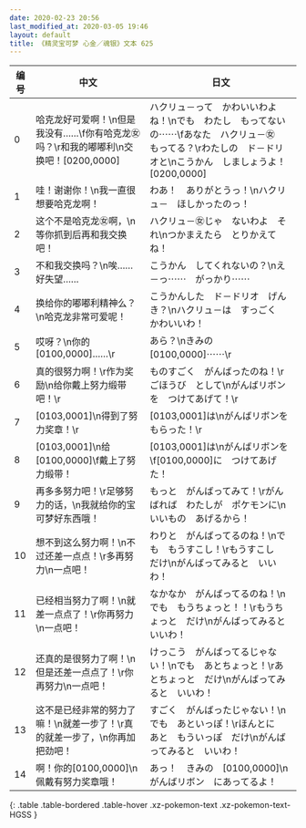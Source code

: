 ```yaml
---
date: 2020-02-23 20:56
last_modified_at: 2020-03-05 19:46
layout: default
title: 《精灵宝可梦 心金／魂银》文本 625
---
```

| 编号 | 中文 | 日文 |
| ---- | ---- | ---- |
| 0 | 哈克龙好可爱啊！\n但是我没有……\f你有哈克龙㊛吗？\r和我的嘟嘟利\n交换吧！[0200,0000] | ハクリュ－って　かわいいわよね！\nでも　わたし　もってないの⋯⋯\fあなた　ハクリュ－㊛　もってる？\rわたしの　ド－ドリオと\nこうかん　しましょうよ！[0200,0000] |
| 1 | 哇！谢谢你！\n我一直很想要哈克龙啊！ | わあ！　ありがとうっ！\nハクリュ－　ほしかったのっ！ |
| 2 | 这个不是哈克龙㊛啊，\n等你抓到后再和我交换吧！ | ハクリュ－㊛じゃ　ないわよ　それ\nつかまえたら　とりかえてね！ |
| 3 | 不和我交换吗？\n唉……好失望…… | こうかん　してくれないの？\nえ－っ⋯⋯　がっかり⋯⋯ |
| 4 | 换给你的嘟嘟利精神么？\n哈克龙非常可爱呢！ | こうかんした　ド－ドリオ　げんき？\nハクリュ－は　すっごく　かわいいわ！ |
| 5 | 哎呀？\n你的[0100,0000]……\r | あら？\nきみの　[0100,0000]⋯⋯\r |
| 6 | 真的很努力啊！\r作为奖励\n给你戴上努力缎带吧！\r | ものすごく　がんばったのね！\rごほうび　として\nがんばリボンを　つけてあげて！\r |
| 7 | [0103,0001]\n得到了努力奖章！\r | [0103,0001]は\nがんばリボンを　もらった！\r |
| 8 | [0103,0001]\n给[0100,0000]\f戴上了努力缎带！ | [0103,0001]は\nがんばリボンを\f[0100,0000]に　つけてあげた！ |
| 9 | 再多多努力吧！\r足够努力的话，\n我就给你的宝可梦好东西哦！ | もっと　がんばってみて！\rがんばれば　わたしが　ポケモンに\nいいもの　あげるから！ |
| 10 | 想不到这么努力啊！\n不过还差一点点！\r多再努力\n一点吧！ | わりと　がんばってるのね！\nでも　もうすこし！\rもうすこし　だけ\nがんばってみると　いいわ！ |
| 11 | 已经相当努力了啊！\n就差一点点了！\r你再努力\n一点吧！ | なかなか　がんばってるのね！\nでも　もうちょっと！！\rもうちょっと　だけ\nがんばってみると　いいわ！ |
| 12 | 还真的是很努力了啊！\n但是还差一点点了！\r你再努力\n一点吧！ | けっこう　がんばってるじゃない！\nでも　あとちょっと！\rあとちょっと　だけ\nがんばってみると　いいわ！ |
| 13 | 这不是已经非常的努力了嘛！\n就差一步了！\r真的就差一步了，\n你再加把劲吧！ | すごく　がんばったじゃない！\nでも　あといっぽ！\rほんとに　あと　もういっぽ　だけ\nがんばってみると　いいわ！ |
| 14 | 啊！你的[0100,0000]\n佩戴有努力奖章哦！ | あっ！　きみの　[0100,0000]\nがんばリボン　にあってるよ！ |
{: .table .table-bordered .table-hover .xz-pokemon-text .xz-pokemon-text-HGSS }